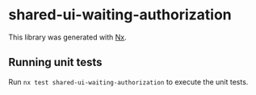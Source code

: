 # shared-ui-waiting-authorization

This library was generated with [Nx](https://nx.dev).

## Running unit tests

Run `nx test shared-ui-waiting-authorization` to execute the unit tests.
